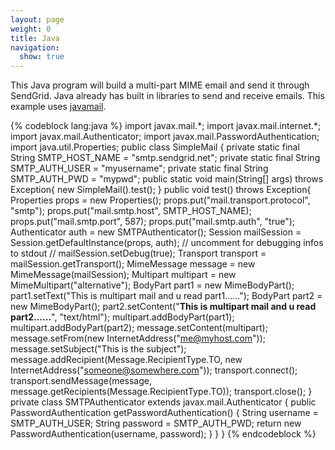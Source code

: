 ```yaml
---
layout: page
weight: 0
title: Java
navigation:
  show: true
---
```


This Java program will build a multi-part MIME email and send it through SendGrid. Java already has built in libraries to send and receive emails. This example uses [javamail](http://java.sun.com/products/javamail/javadocs/javax/mail/internet/package-summary.html).

{% codeblock lang:java %} import javax.mail.\*; import javax.mail.internet.\*; import javax.mail.Authenticator; import javax.mail.PasswordAuthentication; import java.util.Properties; public class SimpleMail { private static final String SMTP\_HOST\_NAME = "smtp.sendgrid.net"; private static final String SMTP\_AUTH\_USER = "myusername"; private static final String SMTP\_AUTH\_PWD = "mypwd"; public static void main(String[] args) throws Exception{ new SimpleMail().test(); } public void test() throws Exception{ Properties props = new Properties(); props.put("mail.transport.protocol", "smtp"); props.put("mail.smtp.host", SMTP\_HOST\_NAME); props.put("mail.smtp.port", 587); props.put("mail.smtp.auth", "true"); Authenticator auth = new SMTPAuthenticator(); Session mailSession = Session.getDefaultInstance(props, auth); // uncomment for debugging infos to stdout // mailSession.setDebug(true); Transport transport = mailSession.getTransport(); MimeMessage message = new MimeMessage(mailSession); Multipart multipart = new MimeMultipart("alternative"); BodyPart part1 = new MimeBodyPart(); part1.setText("This is multipart mail and u read part1......"); BodyPart part2 = new MimeBodyPart(); part2.setContent("**This is multipart mail and u read part2......**", "text/html"); multipart.addBodyPart(part1); multipart.addBodyPart(part2); message.setContent(multipart); message.setFrom(new InternetAddress("me@myhost.com")); message.setSubject("This is the subject"); message.addRecipient(Message.RecipientType.TO, new InternetAddress("someone@somewhere.com")); transport.connect(); transport.sendMessage(message, message.getRecipients(Message.RecipientType.TO)); transport.close(); } private class SMTPAuthenticator extends javax.mail.Authenticator { public PasswordAuthentication getPasswordAuthentication() { String username = SMTP\_AUTH\_USER; String password = SMTP\_AUTH\_PWD; return new PasswordAuthentication(username, password); } } } {% endcodeblock %}
